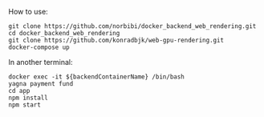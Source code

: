 How to use:  

```
git clone https://github.com/norbibi/docker_backend_web_rendering.git
cd docker_backend_web_rendering
git clone https://github.com/konradbjk/web-gpu-rendering.git
docker-compose up
```

In another terminal:  
```
docker exec -it ${backendContainerName} /bin/bash
yagna payment fund
cd app
npm install
npm start
```
